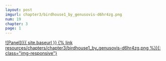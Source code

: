 ```yaml
---
layout: post
imgurl: chapter3/birdhouse1_by_genusovis-d6hr4zg.png
num: 19
chapter: 3
page: 1
---
```


[![Panel]({{ site.baseurl }} {% link resources/chapters/chapter3/birdhouse1_by_genusovis-d6hr4zg.png %}){: class="img-responsive"}]({{page.previous.url}}#panel)
